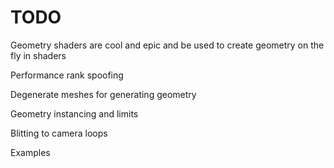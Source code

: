 # TODO

Geometry shaders are cool and epic and be used to create geometry on the fly in shaders

Performance rank spoofing

Degenerate meshes for generating geometry

Geometry instancing and limits

Blitting to camera loops

Examples